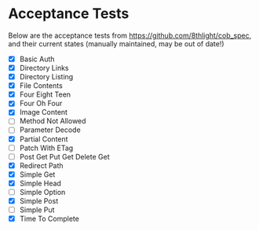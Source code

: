 # Acceptance Tests

Below are the acceptance tests from https://github.com/8thlight/cob_spec, and their current states (manually maintained, may be out of date!)

- [X] Basic Auth
- [X] Directory Links
- [X] Directory Listing
- [X] File Contents
- [X] Four Eight Teen
- [X] Four Oh Four
- [X] Image Content
- [ ] Method Not Allowed
- [ ] Parameter Decode
- [X] Partial Content
- [ ] Patch With ETag
- [ ] Post Get Put Get Delete Get
- [X] Redirect Path
- [X] Simple Get
- [X] Simple Head
- [ ] Simple Option
- [X] Simple Post
- [ ] Simple Put
- [X] Time To Complete
